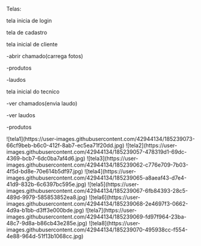  <p>Telas: </p>
 <p>tela inicia de login</p>
 <p>tela de cadastro</p>
 <p>tela inicial de cliente</p>
	 <p>-abrir chamado(carrega fotos)</p>
	 <p>-produtos</p>
	 <p>-laudos</p>
 <p>tela inicial do tecnico</p>
	 <p>-ver chamados(envia laudo)</p>
	 <p>-ver laudos</p>
	 <p>-produtos</p>
![tela1](https://user-images.githubusercontent.com/42944134/185239073-66cf9beb-b6c0-412f-8ab7-ec5ea71f20dd.jpg)
![tela2](https://user-images.githubusercontent.com/42944134/185239057-478319d1-69dc-4369-bcb7-6dc0ba7af4d6.jpg)
![tela3](https://user-images.githubusercontent.com/42944134/185239062-c776e709-7b03-4f5d-bd8e-70e614b5df97.jpg)
![tela4](https://user-images.githubusercontent.com/42944134/185239065-a8aeaf43-d7e4-41d9-832b-6c6397bc595e.jpg)
![tela5](https://user-images.githubusercontent.com/42944134/185239067-6fb84393-28c5-489d-9979-585853852ea8.jpg)
![tela6](https://user-images.githubusercontent.com/42944134/185239068-2e4697f3-0662-4d9a-b1bb-d3ff3e000bde.jpg)
![tela7](https://user-images.githubusercontent.com/42944134/185239069-fd97f964-23ba-48c7-9d8a-b86cb43e285e.jpg)
![tela8](https://user-images.githubusercontent.com/42944134/185239070-495938cc-f554-4e88-964d-51f13b1068cc.jpg)
